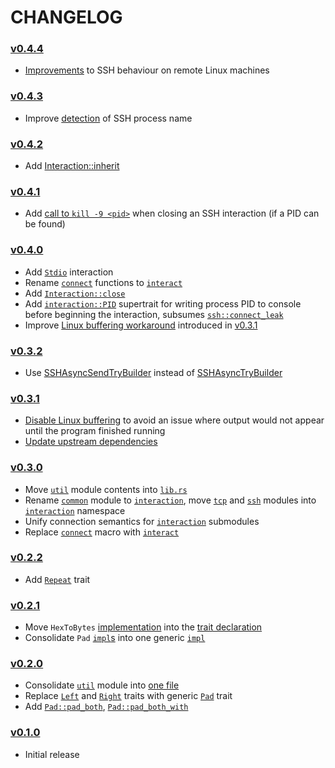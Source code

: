 # CHANGELOG

### [v0.4.4](https://github.com/speelbarrow/libspl.rs/tree/v0.4.4)
- [Improvements](https://github.com/speelbarrow/libspl.rs/blob/v0.4.4/src/interaction.ssh) to SSH 
behaviour on remote Linux machines

### [v0.4.3](https://github.com/speelbarrow/libspl.rs/tree/v0.4.3)
- Improve 
[detection](https://github.com/speelbarrow/libspl.rs/blob/v0.4.3/src/interaction/ssh.rs#L121) of SSH
process name

### [v0.4.2](https://github.com/speelbarrow/libspl.rs/tree/v0.4.2)
- Add
[Interaction::inherit](https://github.com/speelbarrow/libspl.rs/blob/v0.4.2/src/interaction/mod.rs#L134)

### [v0.4.1](https://github.com/speelbarrow/libspl.rs/tree/v0.4.1)
- Add 
[call to `kill -9
<pid>`](https://github.com/speelbarrow/libspl.rs/blob/v0.4.1/src/interaction/ssh.rs#L80) 
when closing an SSH interaction (if a PID can be found)

### [v0.4.0](https://github.com/speelbarrow/libspl.rs/tree/v0.4.0)
- Add [`Stdio`](https://github.com/speelbarrow/libspl.rs/blob/v0.4.0/src/interaction/stdio.rs)
interaction
- Rename
[`connect`](https://github.com/speelbarrow/libspl.rs/blob/v0.3.2/src/interaction/mod.rs#L169) 
functions to 
[`interact`](https://github.com/speelbarrow/libspl.rs/blob/v0.4.0/src/interaction/mod.rs#L213)
- Add
[`Interaction::close`](https://github.com/speelbarrow/libspl.rs/blob/v0.4.0/src/interaction/mod.rs#L125)
- Add 
[`interaction::PID`](https://github.com/speelbarrow/libspl.rs/blob/v0.4.0/src/interaction/mod.rs#L139)
supertrait for writing process PID to console before beginning the interaction, subsumes
[`ssh::connect_leak`](https://github.com/speelbarrow/libspl.rs/blob/v0.3.2/src/interaction/ssh.rs#L89)
- Improve [Linux buffering
workaround](https://github.com/speelbarrow/libspl.rs/blob/v0.4.0/src/interaction/ssh.rs#L81) 
introduced in
[v0.3.1](https://github.com/speelbarrow/libspl.rs/blob/v0.3.1/src/interaction/ssh.rs#L65)

### [v0.3.2](https://github.com/speelbarrow/libspl.rs/tree/v0.3.2)
- Use
[SSHAsyncSendTryBuilder](https://github.com/speelbarrow/libspl.rs/blob/v0.3.2/src/interaction/ssh.rs#L60) 
instead of
[SSHAsyncTryBuilder](https://github.com/speelbarrow/libspl.rs/blob/v0.3.1/src/interaction/ssh.rs#L60)

### [v0.3.1](https://github.com/speelbarrow/libspl.rs/tree/v0.3.1)
- [Disable Linux
buffering](https://github.com/speelbarrow/libspl.rs/blob/v0.3.1/src/interaction/ssh.rs#L65) to avoid
an issue where output would not appear until the program finished running
- [Update upstream dependencies](https://github.com/speelbarrow/libspl.rs/blob/v0.3.1/Cargo.toml)

### [v0.3.0](https://github.com/speelbarrow/libspl.rs/tree/v0.3.0)
- Move [`util`](https://github.com/speelbarrow/libspl.rs/blob/v0.2.2/src/util.rs) module contents
  into [`lib.rs`](https://github.com/speelbarrow/libspl.rs/blob/v0.3.0/src/lib.rs)
- Rename [`common`](https://github.com/speelbarrow/libspl.rs/blob/v0.2.2/src/common.rs) module to
  [`interaction`](https://github.com/speelbarrow/libspl.rs/blob/v0.3.0/src/interaction/mod.rs), move
  [`tcp`](https://github.com/speelbarrow/libspl.rs/blob/v0.2.2/src/tcp.rs) and
  [`ssh`](https://github.com/speelbarrow/libspl.rs/blob/v0.2.2/src/ssh.rs) modules into
  [`interaction`](https://github.com/speelbarrow/libspl.rs/blob/v0.3.0/src/interaction) namespace
- Unify connection semantics for
  [`interaction`](https://github.com/speelbarrow/libspl.rs/blob/v0.3.0/src/interaction) submodules
- Replace [`connect`](https://github.com/speelbarrow/libspl.rs/blob/v0.2.2/src/common.rs#L146) macro
  with [`interact`](https://github.com/speelbarrow/libspl.rs/blob/v0.3.0/src/interaction/mod.rs#L166)

### [v0.2.2](https://github.com/speelbarrow/libspl.rs/tree/v0.2.2)
- Add [`Repeat`](https://github.com/speelbarrow/libspl.rs/blob/v0.2.2/src/util.rs#L133) trait

### [v0.2.1](https://github.com/speelbarrow/libspl.rs/tree/v0.2.1)
- Move `HexToBytes`
  [implementation](https://github.com/speelbarrow/libspl.rs/blob/v0.2.0/src/util.rs#L28)
  into the [trait declaration](https://github.com/speelbarrow/libspl.rs/blob/v0.2.1/src/util.rs#L25)
- Consolidate `Pad` [`impl`s](https://github.com/speelbarrow/libspl.rs/blob/v0.2.0/src/util.rs#L119)
  into one generic [`impl`](https://github.com/speelbarrow/libspl.rs/blob/v0.2.1/src/util.rs#L119)

### [v0.2.0](https://github.com/speelbarrow/libspl.rs/tree/v0.2.0)
- Consolidate [`util`](https://github.com/speelbarrow/libspl.rs/blob/v0.1.0/src/util) module into
  [one file](https://github.com/speelbarrow/libspl.rs/blob/v0.2.0/src/util.rs)
- Replace [`Left`](https://github.com/speelbarrow/libspl.rs/blob/v0.1.0/src/util/pad.rs#L11) and 
[`Right`](https://github.com/speelbarrow/libspl.rs/blob/v0.1.0/src/util/pad.rs#L45) traits with 
generic [`Pad`](https://github.com/speelbarrow/libspl.rs/blob/v0.2.0/src/util.rs#L53) trait
- Add [`Pad::pad_both`](https://github.com/speelbarrow/libspl.rs/blob/v0.2.0/src/util.rs#L63),
   [`Pad::pad_both_with`](https://github.com/speelbarrow/libspl.rs/blob/v0.2.0/src/util.rs#L78)

### [v0.1.0](https://github.com/speelbarrow/libspl.rs/tree/v0.1.0)
- Initial release
